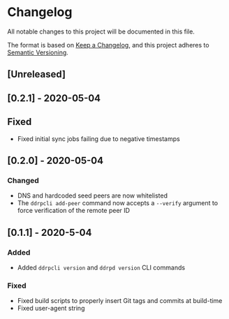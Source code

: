 # Changelog
All notable changes to this project will be documented in this file.

The format is based on [Keep a Changelog](https://keepachangelog.com/en/1.0.0/),
and this project adheres to [Semantic Versioning](https://semver.org/spec/v2.0.0.html).

## [Unreleased]

## [0.2.1] - 2020-05-04
## Fixed
- Fixed initial sync jobs failing due to negative timestamps

## [0.2.0] - 2020-05-04
### Changed
- DNS and hardcoded seed peers are now whitelisted
- The `ddrpcli add-peer` command now accepts a `--verify` argument to force verification of the remote peer ID

## [0.1.1] - 2020-5-04
### Added
- Added `ddrpcli version` and `ddrpd version` CLI commands

### Fixed
- Fixed build scripts to properly insert Git tags and commits at build-time
- Fixed user-agent string